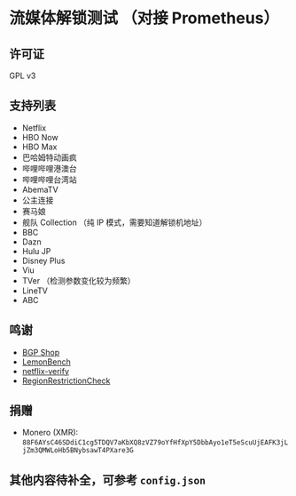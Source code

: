 # 流媒体解锁测试 （对接 Prometheus）

## 许可证
GPL v3

## 支持列表
- Netflix
- HBO Now
- HBO Max
- 巴哈姆特动画疯
- 哔哩哔哩港澳台
- 哔哩哔哩台湾站
- AbemaTV
- 公主连接
- 赛马娘
- 舰队 Collection （纯 IP 模式，需要知道解锁机地址）
- BBC
- Dazn
- Hulu JP
- Disney Plus
- Viu
- TVer （检测参数变化较为频繁）
- LineTV
- ABC

## 鸣谢

- [BGP Shop](https://shop.bgp.sh/cart.php)
- [LemonBench](https://github.com/LemonBench/LemonBench)
- [netflix-verify](https://github.com/sjlleo/netflix-verify)
- [RegionRestrictionCheck](https://github.com/lmc999/RegionRestrictionCheck)

## 捐赠
- Monero (XMR): `88F6AYsC46SDdiC1cg5TDQV7aKbXQ8zVZ79oYfHfXpY5DbbAyo1eT5eScuUjEAFK3jLjZm3QMWLoHb5BNybsawT4PXare3G`

## 其他内容待补全，可参考 `config.json`
